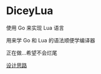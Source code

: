 # DiceyLua

  使用 Go 来实现 Lua 语言

用来学 Go 和 Lua 的语法顺便学编译器

正在做...希望不会烂尾

[设计思路](./Document/DiceyLua.md)